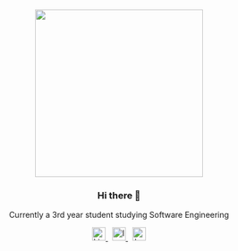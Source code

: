 <h3 align="center"><img src="https://wuon.io/assets/img/bench.55b2f3a3.svg" width="300"></h3>
<h3 align="center">Hi there 👋</h3>
<p align="center">Currently a 3rd year student studying Software Engineering</p>
<p align="center">
  <a href="https://ca.linkedin.com/in/danielktwu">
    <img alt="LinkedIn" width="24px" src="https://cdn.jsdelivr.net/npm/simple-icons@3.1.0/icons/linkedin.svg" />
  </a>&nbsp;
  <a href="https://instagram.com/danielktwu/">
    <img alt="Instagram" width="24px" src="https://cdn.jsdelivr.net/npm/simple-icons@v3/icons/instagram.svg" />
  </a>&nbsp;
  <a href="https://leetcode.com/0x77756f6e/">
    <img alt="LeetCode" width="24px" src="https://cdn.jsdelivr.net/npm/simple-icons@3.1.0/icons/leetcode.svg" />
  </a>
</p>
